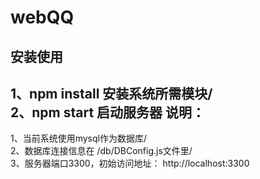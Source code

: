 # webQQ

安装使用
---
1、npm install 安装系统所需模块/<br>
2、npm start 启动服务器
说明：
---
1、当前系统使用mysql作为数据库/<br>
2、数据库连接信息在 /db/DBConfig.js文件里/<br>
3、服务器端口3300，初始访问地址： http://localhost:3300



